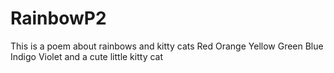 # RainbowP2
This is a poem about rainbows and kitty cats
Red
Orange
Yellow
Green
Blue
Indigo
Violet
and a cute little kitty cat